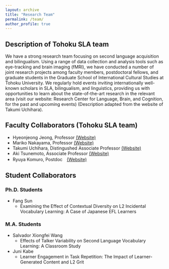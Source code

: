 ```yaml
---
layout: archive
title: "Research Team"
permalink: /team/
author_profile: true
---
```


## Description of Tohoku SLA team
We have a strong research team focusing on second language acquisition and bilingualism. Using a range of data collection and analysis tools such as eye-tracking and brain imaging (fMRI), we have conducted a number of joint research projects among faculty members, postdoctoral fellows, and graduate students in the Graduate School of International Cultural Studies at Tohoku University. We regularly hold events inviting internationally well-known scholars in SLA, bilingualism, and linguistics, providing us with opportunities to learn about the state-of-the-art research in the relevant area (visit our website: Research Center for Language, Brain, and Cognition, for the past and upcoming events) (Description adapted from the website of Takumi Uchihara).

## Faculty Collaborators (Tohoku SLA team)
- Hyeonjeong Jeong, Professor <a href="https://sites.google.com/view/hyeonjeong-jeong/home">(Website)</a>
- Mariko Nakayama, Professor <a href="https://www.intcul.tohoku.ac.jp/igpls/people/mariko-nakayama/">(Website)</a>
- Takumi Uchihara, Distingushed Associate Professor <a href="https://takumiuchihara.weebly.com/">(Website)</a>
- Aki Tsunemoto, Associate Professor <a href="https://akitsunemoto.wordpress.com/">(Website)</a>
- Ryuya Komuro, Postdoc　<a href="https://researchmap.jp/Komuro-Ryuya">(Website)</a>

## Student Collaborators
### Ph.D. Students
- Fang Sun
  - Examining the Effect of Contextual Diversity on L2 Incidental Vocabulary Learning: A Case of Japanese EFL Learners
### M.A. Students
- Salvador Xiongfei Wang
  - Effects of Talker Variability on Second Language Vocabulary Learning: A Classroom Study
- Juni Kabe
  - Learner Engagement in Task Repetition: The Impact of Learner-Generated Content and L2 Grit

